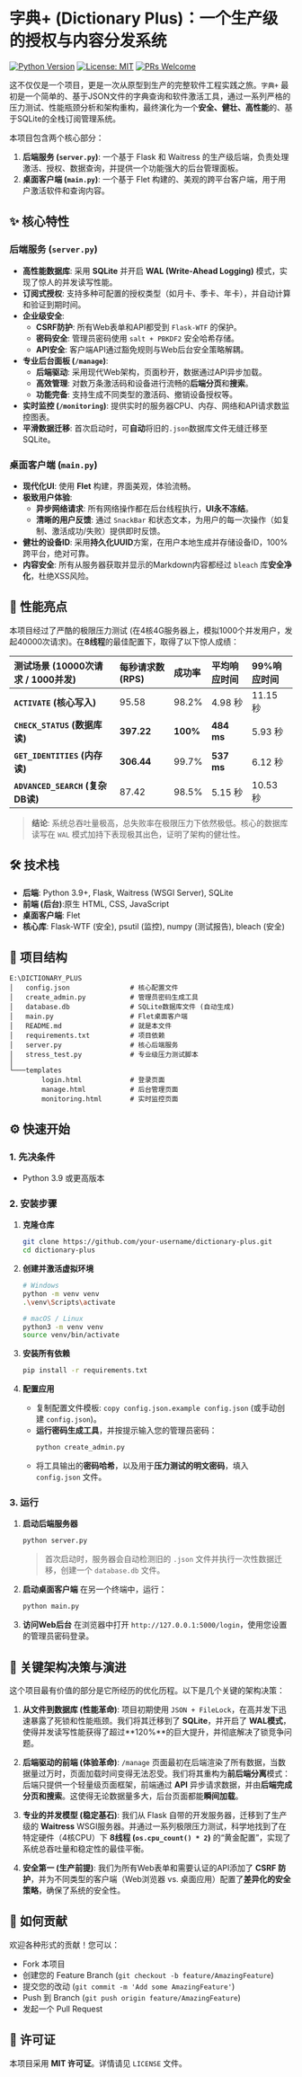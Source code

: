 # 字典+ (Dictionary Plus)：一个生产级的授权与内容分发系统

[![Python Version](https://img.shields.io/badge/python-3.9+-blue.svg)](https://www.python.org/)
[![License: MIT](https://img.shields.io/badge/License-MIT-yellow.svg)](https://opensource.org/licenses/MIT)
[![PRs Welcome](https://img.shields.io/badge/PRs-welcome-brightgreen.svg)](CONTRIBUTING.md)

这不仅仅是一个项目，更是一次从原型到生产的完整软件工程实践之旅。`字典+` 最初是一个简单的、基于JSON文件的字典查询和软件激活工具，通过一系列严格的压力测试、性能瓶颈分析和架构重构，最终演化为一个**安全、健壮、高性能**的、基于SQLite的全栈订阅管理系统。

本项目包含两个核心部分：
1.  **后端服务 (`server.py`)**: 一个基于 Flask 和 Waitress 的生产级后端，负责处理激活、授权、数据查询，并提供一个功能强大的后台管理面板。
2.  **桌面客户端 (`main.py`)**: 一个基于 Flet 构建的、美观的跨平台客户端，用于用户激活软件和查询内容。

## ✨ 核心特性

### 后端服务 (`server.py`)

*   **高性能数据库**: 采用 **SQLite** 并开启 **WAL (Write-Ahead Logging)** 模式，实现了惊人的并发读写性能。
*   **订阅式授权**: 支持多种可配置的授权类型（如月卡、季卡、年卡），并自动计算和验证到期时间。
*   **企业级安全**:
    *   **CSRF防护**: 所有Web表单和API都受到 `Flask-WTF` 的保护。
    *   **密码安全**: 管理员密码使用 `salt + PBKDF2` 安全哈希存储。
    *   **API安全**: 客户端API通过豁免规则与Web后台安全策略解耦。
*   **专业后台面板 (`/manage`)**:
    *   **后端驱动**: 采用现代Web架构，页面秒开，数据通过API异步加载。
    *   **高效管理**: 对数万条激活码和设备进行流畅的**后端分页**和**搜索**。
    *   **功能完备**: 支持生成不同类型的激活码、撤销设备授权等。
*   **实时监控 (`/monitoring`)**: 提供实时的服务器CPU、内存、网络和API请求数监控图表。
*   **平滑数据迁移**: 首次启动时，可**自动**将旧的`.json`数据库文件无缝迁移至SQLite。

### 桌面客户端 (`main.py`)

*   **现代化UI**: 使用 **Flet** 构建，界面美观，体验流畅。
*   **极致用户体验**:
    *   **异步网络请求**: 所有网络操作都在后台线程执行，**UI永不冻结**。
    *   **清晰的用户反馈**: 通过 `SnackBar` 和状态文本，为用户的每一次操作（如复制、激活成功/失败）提供即时反馈。
*   **健壮的设备ID**: 采用**持久化UUID**方案，在用户本地生成并存储设备ID，100%跨平台，绝对可靠。
*   **内容安全**: 所有从服务器获取并显示的Markdown内容都经过 `bleach` 库**安全净化**，杜绝XSS风险。

## 🚀 性能亮点

本项目经过了严酷的极限压力测试 (在4核4G服务器上，模拟1000个并发用户，发起40000次请求)。在**8线程**的最佳配置下，取得了以下惊人成绩：

| 测试场景 (10000次请求 / 1000并发) | 每秒请求数 (RPS) | 成功率 | 平均响应时间 | 99%响应时间 |
| :--- | :--- | :--- | :--- | :--- |
| **`ACTIVATE` (核心写入)** | 95.58 | 98.2% | 4.98 秒 | 11.15 秒 |
| **`CHECK_STATUS` (数据库读)** | **397.22** | **100%** | **484 ms** | 5.93 秒 |
| **`GET_IDENTITIES` (内存读)** | **306.44** | 99.7% | **537 ms** | 6.12 秒 |
| **`ADVANCED_SEARCH` (复杂DB读)** | 87.42 | 98.5% | 5.15 秒 | 10.53 秒 |

> **结论**: 系统总吞吐量极高，总失败率在极限压力下依然极低。核心的数据库读写在 `WAL` 模式加持下表现极其出色，证明了架构的健壮性。

## 🛠️ 技术栈

*   **后端**: Python 3.9+, Flask, Waitress (WSGI Server), SQLite
*   **前端 (后台)**:原生 HTML, CSS, JavaScript
*   **桌面客户端**: Flet
*   **核心库**: Flask-WTF (安全), psutil (监控), numpy (测试报告), bleach (安全)

## 📂 项目结构

```
E:\DICTIONARY_PLUS
│   config.json               # 核心配置文件
│   create_admin.py           # 管理员密码生成工具
│   database.db               # SQLite数据库文件 (自动生成)
│   main.py                   # Flet桌面客户端
│   README.md                 # 就是本文件
│   requirements.txt          # 项目依赖
│   server.py                 # 核心后端服务
│   stress_test.py            # 专业级压力测试脚本
│
└───templates
        login.html            # 登录页面
        manage.html           # 后台管理页面
        monitoring.html       # 实时监控页面
```

## ⚙️ 快速开始

### 1. 先决条件
*   Python 3.9 或更高版本

### 2. 安装步骤

1.  **克隆仓库**
    ```bash
    git clone https://github.com/your-username/dictionary-plus.git
    cd dictionary-plus
    ```

2.  **创建并激活虚拟环境**
    ```bash
    # Windows
    python -m venv venv
    .\venv\Scripts\activate

    # macOS / Linux
    python3 -m venv venv
    source venv/bin/activate
    ```

3.  **安装所有依赖**
    ```bash
    pip install -r requirements.txt
    ```

4.  **配置应用**
    *   复制配置文件模板: `copy config.json.example config.json` (或手动创建 `config.json`)。
    *   **运行密码生成工具**，并按提示输入您的管理员密码：
        ```bash
        python create_admin.py
        ```
    *   将工具输出的**密码哈希**，以及用于**压力测试的明文密码**，填入 `config.json` 文件。

### 3. 运行

1.  **启动后端服务器**
    ```bash
    python server.py
    ```
    > 首次启动时，服务器会自动检测旧的 `.json` 文件并执行一次性数据迁移，创建一个 `database.db` 文件。

2.  **启动桌面客户端**
    在另一个终端中，运行：
    ```bash
    python main.py
    ```

3.  **访问Web后台**
    在浏览器中打开 `http://127.0.0.1:5000/login`，使用您设置的管理员密码登录。

## 🧠 关键架构决策与演进

这个项目最有价值的部分是它所经历的优化历程。以下是几个关键的架构决策：

1.  **从文件到数据库 (性能革命)**: 项目初期使用 `JSON + FileLock`，在高并发下迅速暴露了死锁和性能瓶颈。我们将其迁移到了 **SQLite**，并开启了 **WAL模式**，使得并发读写性能获得了超过**120%**的巨大提升，并彻底解决了锁竞争问题。

2.  **后端驱动的前端 (体验革命)**: `/manage` 页面最初在后端渲染了所有数据，当数据量过万时，页面加载时间变得无法忍受。我们将其重构为**前后端分离**模式：后端只提供一个轻量级页面框架，前端通过 **API** 异步请求数据，并由**后端完成分页和搜索**。这使得无论数据量多大，后台页面都能**瞬间加载**。

3.  **专业的并发模型 (稳定基石)**: 我们从 Flask 自带的开发服务器，迁移到了生产级的 **Waitress** WSGI服务器。并通过一系列极限压力测试，科学地找到了在特定硬件（4核CPU）下 **8线程 (`os.cpu_count() * 2`)** 的“黄金配置”，实现了系统总吞吐量和稳定性的最佳平衡。

4.  **安全第一 (生产前提)**: 我们为所有Web表单和需要认证的API添加了 **CSRF 防护**，并为不同类型的客户端（Web浏览器 vs. 桌面应用）配置了**差异化的安全策略**，确保了系统的安全性。

## 🤝 如何贡献

欢迎各种形式的贡献！您可以：
*   Fork 本项目
*   创建您的 Feature Branch (`git checkout -b feature/AmazingFeature`)
*   提交您的改动 (`git commit -m 'Add some AmazingFeature'`)
*   Push 到 Branch (`git push origin feature/AmazingFeature`)
*   发起一个 Pull Request

## 📄 许可证

本项目采用 **MIT 许可证**。详情请见 `LICENSE` 文件。

